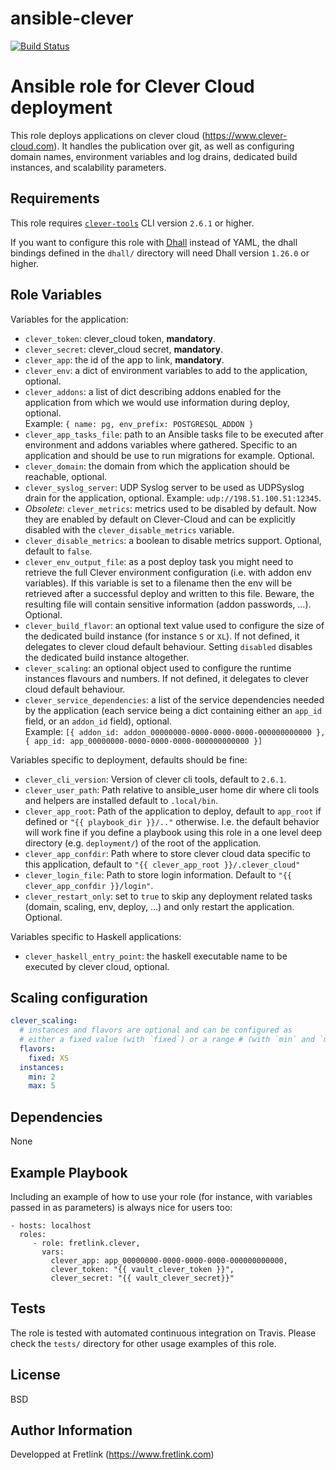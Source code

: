 # ansible-clever

[![Build Status](https://travis-ci.com/fretlink/ansible-clever.svg?token=D3nFpUxMu7vStDHwUNy4&branch=master)](https://travis-ci.com/fretlink/ansible-clever)

Ansible role for Clever Cloud deployment
=======

This role deploys applications on clever cloud (https://www.clever-cloud.com).
It handles the publication over git, as well as configuring domain names, environment variables and log drains, dedicated build instances, and scalability parameters.

Requirements
------------

This role requires [`clever-tools`](https://github.com/CleverCloud/clever-tools) CLI version `2.6.1` or higher.

If you want to configure this role with [Dhall](https://dhall-lang.org/) instead of YAML, the dhall bindings defined in the `dhall/` directory will need Dhall version `1.26.0` or higher.

Role Variables
--------------

Variables for the application:

- `clever_token`: clever_cloud token, **mandatory**.
- `clever_secret`: clever_cloud secret, **mandatory**.
- `clever_app`: the id of the app to link, **mandatory**.
- `clever_env`: a dict of environment variables to add to the application, optional.
- `clever_addons`: a list of dict describing addons enabled for the application from which we would use information during deploy, optional.<br/>
  Example: `{ name: pg, env_prefix: POSTGRESQL_ADDON }`
- `clever_app_tasks_file`: path to an Ansible tasks file to be executed after environment and addons variables where gathered. Specific to an application and should be use to run migrations for example. Optional.
- `clever_domain`: the domain from which the application should be reachable, optional.
- `clever_syslog_server`: UDP Syslog server to be used as UDPSyslog drain for the application, optional. Example: `udp://198.51.100.51:12345`.
- _Obsolete_: `clever_metrics`: metrics used to be disabled by default. Now they are enabled by default on Clever-Cloud and can be explicitly disabled with the `clever_disable_metrics` variable.
- `clever_disable_metrics`: a boolean to disable metrics support. Optional, default to `false`.
- `clever_env_output_file`: as a post deploy task you might need to retrieve the full Clever environment configuration (i.e. with addon env variables). If this variable is set to a filename then the env will be retrieved after a successful deploy and written to this file. Beware, the resulting file will contain sensitive information (addon passwords, …). Optional.
- `clever_build_flavor`: an optional text value used to configure the size of the dedicated build instance (for instance `S` or `XL`). If not defined, it delegates to clever cloud default behaviour. Setting `disabled` disables the dedicated build instance altogether.
- `clever_scaling`: an optional object used to configure the runtime instances flavours and numbers. If not defined, it delegates to clever cloud default behaviour.
- `clever_service_dependencies`: a list of the service dependencies needed by the application (each service being a dict containing either an `app_id` field, or an `addon_id` field), optional.<br/>
  Example: `[{ addon_id: addon_00000000-0000-0000-0000-000000000000 }, { app_id: app_00000000-0000-0000-0000-000000000000 }]`

Variables specific to deployment, defaults should be fine:

- `clever_cli_version`: Version of clever cli tools, default to `2.6.1`.
- `clever_user_path`: Path relative to ansible_user home dir where cli tools and helpers are installed default to `.local/bin`.
- `clever_app_root`: Path of the application to deploy, default to `app_root` if defined or `"{{ playbook_dir }}/.."` otherwise. I.e. the default behavior will work fine if you define a playbook using this role in a one level deep directory (e.g. `deployment/`) of the root of the application.
- `clever_app_confdir`: Path where to store clever cloud data specific to this application, default to `"{{ clever_app_root }}/.clever_cloud"`
- `clever_login_file`: Path to store login information. Default to `"{{ clever_app_confdir }}/login"`.
- `clever_restart_only`: set to `true` to skip any deployment related tasks (domain, scaling, env, deploy, …) and only restart the application. Optional.

Variables specific to Haskell applications:

- `clever_haskell_entry_point`: the haskell executable name to be executed by clever cloud, optional.

Scaling configuration
---------------------

```yaml
clever_scaling:
  # instances and flavors are optional and can be configured as
  # either a fixed value (with `fixed`) or a range # (with `min` and `max`)
  flavors:
    fixed: XS
  instances:
    min: 2
    max: 5
```

Dependencies
------------

None

Example Playbook
----------------

Including an example of how to use your role (for instance, with variables passed in as parameters) is always nice for users too:

    - hosts: localhost
      roles:
         - role: fretlink.clever,
           vars:
             clever_app: app_00000000-0000-0000-0000-000000000000,
             clever_token: "{{ vault_clever_token }}",
             clever_secret: "{{ vault_clever_secret}}"


Tests
----

The role is tested with automated continuous integration on Travis. Please check the `tests/` directory for other usage examples of this role.

License
-------

BSD

Author Information
------------------

Developped at Fretlink (https://www.fretlink.com)

